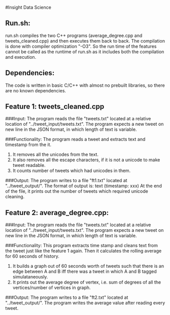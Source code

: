 #Insight Data Science

## Run.sh:
run.sh compiles the two C++ programs (average_degree.cpp and tweets_cleaned.cpp) and then executes them back to back.
The compilation is done with compiler optimization "-O3". So the run time of the features cannot be called as the runtime of run.sh as it includes both the compilation and execution.

## Dependencies:
The code is written in basic C/C++ with almost no prebuilt libraries, so there are no known dependencies.

## Feature 1: tweets_cleaned.cpp

###Input: 
The program reads the file "tweets.txt" located at a relative location of "../tweet_input/tweets.txt".
The program expects a new tweet on new line in the JSON format, in which length of text is variable.

###Functionality: 
The program reads a tweet and extracts text and timestamp from the it. 
1. It removes all the unicodes from the text.
2. It also removes all the escape characters, if it is not a unicode to make tweet readable.
3. It counts number of tweets which had unicodes in them. 

###Output: 
The program writes to a file "ft1.txt" located at "../tweet_output/". The format of output is:
text (timestamp: xxx)
At the end of the file, it prints out the number of tweets which required unicode cleaning.

## Feature 2: average_degree.cpp:

###Input: 
The program reads the file "tweets.txt" located at a relative location of "../tweet_input/tweets.txt".
The program expects a new tweet on new line in the JSON format, in which length of text is variable. 

###Functionality:
 This program extracts time stamp and cleans text from the tweet just like the feature 1 again. Then it calculates the rolling average for 60 seconds of history.
1. It builds a graph out of 60 seconds worth of tweets such that there is an edge between A and B iff there was a tweet in which A and B tagged simulataneously.   
2. It prints out the average degree of vertex, i.e. sum of degrees of all the vertices/number of vertices in graph.

###Output: 
The program writes to a file "ft2.txt" located at "../tweet_output/". The program writes the average value after reading every tweet.
